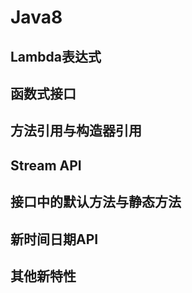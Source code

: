 
# Java8

## Lambda表达式


## 函数式接口


## 方法引用与构造器引用


## Stream API



## 接口中的默认方法与静态方法



## 新时间日期API



## 其他新特性


